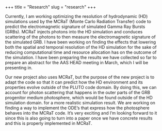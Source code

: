 +++
title = "Research"
slug = "research"
+++

Currently, I am working optimizing the resolution of hydrodynamic (HD) simulations used by the MCRaT (Monte Carlo Radiation Transfer) code to predict the electromagnetic signature of simulated Gamma Ray Bursts (GRBs). MCRaT injects photons into 
the HD simulation and conduces scattering of the photons to then measure the electromagnetic signature of the simulated GRB. I have been working on finding the effects that lowering both the spatial and temporal resolution of the HD 
simulation for the sake of reducing computational time and resource allocation has on the outcome of the simulation. I have been preparing the results we have collected so far to prepare an abstract for the AAS HEAD meeting in March, which I will be presenting in. 

Our new project also uses MCRaT, but the purpose of the new project is to adapt the code so that it can predict how the HD environment and its properties evolve outside of the PLUTO code domain. By doing this, we can account for photon scattering 
that happens in the outer parts of the GRB progenitor medium photosphere, which would be found outside of the HD simulation domain. for a more realistic simulation result. We are working on finding a way to implement the ODE’s that express how 
the photosphere behaves into the MCRaT code. It’s very exciting and I’m looking forward to it since this is also going to turn into a paper once we have concrete results and this is properly implemented in MCRaT. 
